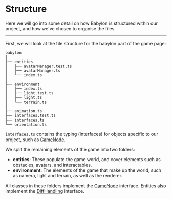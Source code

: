 # Structure

Here we will go into some detail on how Babylon is structured within our project, and how we've chosen to organise the files.

---

First, we will look at the file structure for the babylon part of the game page:
```
babylon
│
├── entities
│   ├── avatarManager.test.ts
│   ├── avatarManager.ts
│   └── index.ts
│
├── environment
│   ├── index.ts
│   ├── light.test.ts
│   ├── light.ts
│   └── terrain.ts
│
├── animation.ts
├── interfaces.test.ts
├── interfaces.ts
└── orientation.ts
```
`interfaces.ts` contains the typing (interfaces) for objects specific to our project, such as [GameNode](../gamenode/README.md#GameNode).

We split the remaining elements of the game into two folders: 
* **entities**: These populate the game world, and cover elements such as obstacles, avatars, and interactables.
* **environment**: The elements of the game that make up the world, such as camera, light and terrain, as well as the renderer.

All classes in these folders implement the [GameNode](../gamenode/README.md#GameNode) interface. Entities also implement the [DiffHandling](../diff/README.md#DiffHandling) interface.